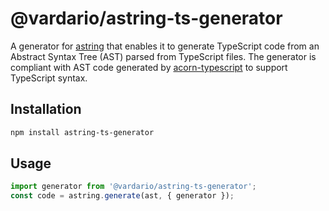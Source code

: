 # @vardario/astring-ts-generator

A generator for [astring](https://github.com/davidbonnet/astring) that enables it to generate TypeScript code from an Abstract Syntax Tree (AST) parsed from TypeScript files. The generator is compliant with AST code generated by [acorn-typescript](https://github.com/acornjs/acorn/tree/master/acorn-typescript) to support TypeScript syntax.

## Installation

```bash
npm install astring-ts-generator
```

## Usage

```javascript
import generator from '@vardario/astring-ts-generator';
const code = astring.generate(ast, { generator });
```

